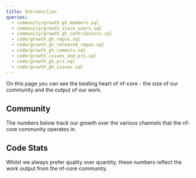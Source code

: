 ```yaml
---
title: Introduction
queries:
  - community/growth_gh_members.sql
  - community/growth_slack_users.sql
  - community/growth_gh_contributors.sql
  - code/growth_gh_repos.sql
  - code/growth_gh_released_repos.sql
  - code/growth_gh_commits.sql
  - code/growth_issues_and_prs.sql
  - code/growth_gh_prs.sql
  - code/growth_gh_issues.sql
---
```


On this page you can see the beating heart of nf-core - the size of our community and the output of our work.

## Community

The numbers below track our growth over the various channels that the nf-core community operates in.


<BigValue
  data={community_growth_gh_members}
  value=members
  title="GitHub Organisation Members"
  sparkline=month
  link="/community/github"
  minWidth=30%
/>

<BigValue
  data={community_growth_slack_users}
  value=members
  title="ActiveSlack Users"
  sparkline=month
  link='/community/slack'
  minWidth=30%
/>

<BigValue
  data={community_growth_gh_contributors}
  value=cumulative_contributors
  title="GitHub Contributors"
  sparkline=month
  link="/community/github"
  fmt=num0
  minWidth=30%
/>

<!-- TODO Add Bluesky followers -->

## Code Stats

Whilst we always prefer quality over quantity, these numbers reflect the work output from the nf-core community.

<BigValue
    data={code_growth_gh_repos}
    value=num_repos
    title="Pipelines"
    sparkline=month
    minWidth=22%
/>
<BigValue
    data={code_growth_gh_released_repos}
    value=num_repos
    title="Released Pipelines"
    sparkline=month
    minWidth=22%
/>
<BigValue
    data={code_growth_gh_commits}
    value=num_commits
    title="Commits"
    sparkline=month
    fmt=num0
    minWidth=22%
/>
<BigValue
    data={code_growth_gh_prs}
    value=num_prs
    title="Pull Requests"
    sparkline=month
    link="/code/pull_requests"
    minWidth=22%
/>
<BigValue
    data={code_growth_gh_issues}
    value=num_issues
    title="Issues"
    sparkline=month
    fmt=num0
    minWidth=22%
/>